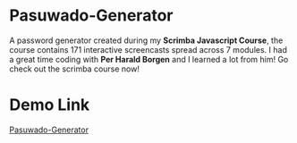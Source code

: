 # Pasuwado-Generator

A password generator created during my **Scrimba Javascript Course**, the course contains 171 interactive screencasts spread across 7 modules. I had a great time coding with
**Per Harald Borgen** and I learned a lot from him! Go check out the scrimba course now!

# Demo Link

<a href="https://pasuwadogenerator.netlify.app/">Pasuwado-Generator</a>

